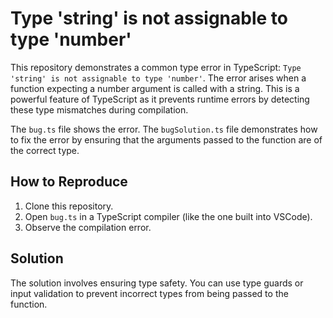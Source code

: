 # Type 'string' is not assignable to type 'number'

This repository demonstrates a common type error in TypeScript: `Type 'string' is not assignable to type 'number'`.  The error arises when a function expecting a number argument is called with a string.  This is a powerful feature of TypeScript as it prevents runtime errors by detecting these type mismatches during compilation. 

The `bug.ts` file shows the error. The `bugSolution.ts` file demonstrates how to fix the error by ensuring that the arguments passed to the function are of the correct type.

## How to Reproduce

1. Clone this repository.
2. Open `bug.ts` in a TypeScript compiler (like the one built into VSCode).
3. Observe the compilation error.

## Solution

The solution involves ensuring type safety.  You can use type guards or input validation to prevent incorrect types from being passed to the function.